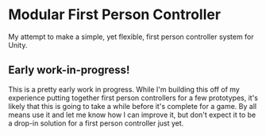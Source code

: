 # Modular First Person Controller

My attempt to make a simple, yet flexible, first person controller system for Unity.


## Early work-in-progress!

This is a pretty early work in progress. While I'm building this off of my experience putting together first person controllers for a few prototypes, it's likely that this is going to take a while before it's complete for a game. By all means use it and let me know how I can improve it, but don't expect it to be a drop-in solution for a first person controller just yet.

